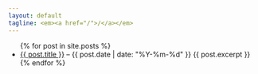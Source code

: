 ```yaml
---
layout: default
tagline: <em><a href="/">/</a></em>
---
```

<ul>
  {% for post in site.posts %}
    <li>
      <a href="{{ post.url | absolute_url }}">{{ post.title }}</a> – {{ post.date | date: "%Y-%m-%d" }}
      {{ post.excerpt }}
    </li>
  {% endfor %}
</ul>
